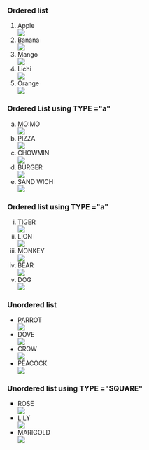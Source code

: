

<HTML>
<HEAD><TITLE> Demonstration of ordered and unordered list
</TITLE></HEAD>
	<H3> Ordered list </H3>
<OL>
	<LI> Apple </LI><img src="download01.jpg">
	<LI> Banana </LI><img src="download02.jpg">
	<LI> Mango </LI><img src="download03.jpg">
	<LI> Lichi </LI><img src="download04.jpg">
	<LI> Orange </LI><img src="download05.jpg">
</OL>
<H3> Ordered List using TYPE ="a" </H3>
<OL TYPE="a">
	<LI> MO:MO </LI><img src="download06.jpg">
	<LI> PIZZA </LI><img src="download07.jpg">
	<LI> CHOWMIN </LI><img src="download08.jpg">
	<LI> BURGER </LI><img src="download09.jpg">
	<LI> SAND WICH </LI><img src="download10.jpg">
</OL>
<H3> Ordered list using TYPE ="a"</H3>
<OL TYPE="i">
	<LI> TIGER </LI><img src="download.jpg">
	<LI> LION </LI><img src="download11.jpg">
	<LI> MONKEY </LI><img src="download12.jpg">
	<LI> BEAR </LI><img src="download13.jpg">
	<LI> DOG </LI><img src="download14.jpg">
</OL>
<H3> Unordered list </H3>
<UL>
	<LI> PARROT </LI><img src="download15.jpg">
	<LI> DOVE </LI><img src="download16.jpg">
	<LI> CROW </LI><img src="download17.jpg">
	<LI> PEACOCK </LI><img src="download18.jpg">
</UL>
<H3> Unordered list using TYPE ="SQUARE"</H3>
<UL TYPE="SQUARE">
	<LI> ROSE </LI><img src="download19.jpg">
	<LI> LILY </LI><img src="download20.jpg">
	<LI> MARIGOLD </LI><img src="download21.jpg">
</UL>
</BODY>
</HTML>
